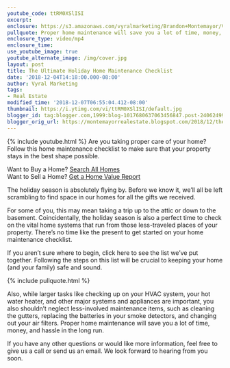 ```yaml
---
youtube_code: ttRM0XSlISI
excerpt:
enclosure: https://s3.amazonaws.com/vyralmarketing/Brandon+Montemayor/Videos/Santa+Clarita+Valley+Real+Estate+-+The+Ultimate+Holiday+Home+Maintenance+Checklist.mp4
pullquote: Proper home maintenance will save you a lot of time, money, and hassle in the long run.
enclosure_type: video/mp4
enclosure_time:
use_youtube_image: true
youtube_alternate_image: /img/cover.jpg
layout: post
title: The Ultimate Holiday Home Maintenance Checklist
date: '2018-12-04T14:18:00.000-08:00'
author: Vyral Marketing
tags:
- Real Estate
modified_time: '2018-12-07T06:55:04.412-08:00'
thumbnail: https://i.ytimg.com/vi/ttRM0XSlISI/default.jpg
blogger_id: tag:blogger.com,1999:blog-1017680637063456847.post-2406249943864688184
blogger_orig_url: https://montemayorrealestate.blogspot.com/2018/12/the-ultimate-holiday-home-maintenance.html
---
```

{% include youtube.html %}
Are you taking proper care of your home? Follow this home maintenance checklist
to make sure that your property stays in the best shape possible.

<div class="post-cta">
Want to Buy a Home? <a href="http://myscvhomefinder.com/search#?q_limit=36&q_prioritize=agents.0.id=F207098400%7Coffice.id=FF7000252&mlsId=347&status=1%7C3&q_sort=createdAt-&q_offset=0" target="_blank">Search All Homes</a><br>
Want to Sell a Home? <a href="http://myscvhomefinder.com/home_value" target="_blank">Get a Home Value Report</a>
</div>

The holiday season is absolutely flying by. Before we know it, we’ll all be left scrambling to find space in our homes for all the gifts we received.

For some of you, this may mean taking a trip up to the attic or down to the basement. Coincidentally, the holiday season is also a perfect time to check on the vital home systems that run from those less-traveled places of your property. There’s no time like the present to get started on your home maintenance checklist.

If you aren’t sure where to begin, click here to see the list we’ve put together. Following the steps on this list will be crucial to keeping your home (and your family) safe and sound.

{% include pullquote.html %}

Also, while larger tasks like checking up on your HVAC system, your hot water heater, and other major systems and appliances are important, you also shouldn’t neglect less-involved maintenance items, such as cleaning the gutters, replacing the batteries in your smoke detectors, and changing out your air filters. Proper home maintenance will save you a lot of time, money, and hassle in the long run.

If you have any other questions or would like more information, feel free to give us a call or send us an email. We look forward to hearing from you soon.
